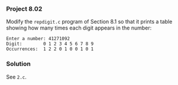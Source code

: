 ### Project 8.02
Modify the `repdigit.c` program of Section 8.1 so that it prints a table showing
how many times each digit appears in the number:

```
Enter a number: 41271092
Digit:        0 1 2 3 4 5 6 7 8 9
Occurrences:  1 2 2 0 1 0 0 1 0 1
```

### Solution
See `2.c`.
